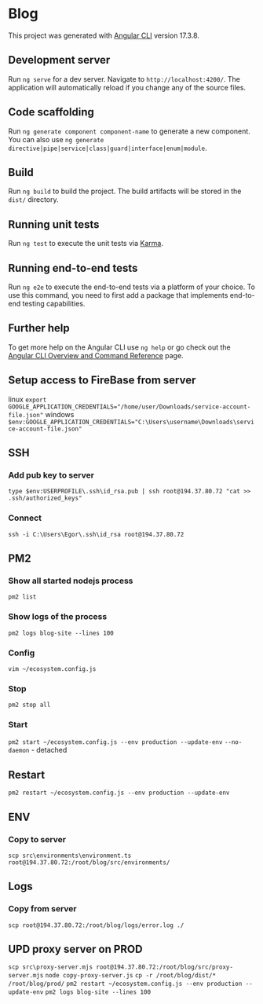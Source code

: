 # Blog

This project was generated with [Angular CLI](https://github.com/angular/angular-cli) version 17.3.8.

## Development server

Run `ng serve` for a dev server. Navigate to `http://localhost:4200/`. The application will automatically reload if you change any of the source files.

## Code scaffolding

Run `ng generate component component-name` to generate a new component. You can also use `ng generate directive|pipe|service|class|guard|interface|enum|module`.

## Build

Run `ng build` to build the project. The build artifacts will be stored in the `dist/` directory.

## Running unit tests

Run `ng test` to execute the unit tests via [Karma](https://karma-runner.github.io).

## Running end-to-end tests

Run `ng e2e` to execute the end-to-end tests via a platform of your choice. To use this command, you need to first add a package that implements end-to-end testing capabilities.

## Further help

To get more help on the Angular CLI use `ng help` or go check out the [Angular CLI Overview and Command Reference](https://angular.io/cli) page.

## Setup access to FireBase from server

linux
`export GOOGLE_APPLICATION_CREDENTIALS="/home/user/Downloads/service-account-file.json"`
windows
`$env:GOOGLE_APPLICATION_CREDENTIALS="C:\Users\username\Downloads\service-account-file.json"`

## SSH

### Add pub key to server

`type $env:USERPROFILE\.ssh\id_rsa.pub | ssh root@194.37.80.72 "cat >> .ssh/authorized_keys"`

### Connect

`ssh -i C:\Users\Egor\.ssh\id_rsa root@194.37.80.72`

## PM2

### Show all started nodejs process

`pm2 list`

### Show logs of the process

`pm2 logs blog-site --lines 100`

### Config

`vim ~/ecosystem.config.js`

### Stop

`pm2 stop all`

### Start

`pm2 start ~/ecosystem.config.js --env production --update-env`
`--no-daemon` - detached

## Restart

`pm2 restart ~/ecosystem.config.js --env production --update-env`

## ENV

### Copy to server

`scp src\environments\environment.ts root@194.37.80.72:/root/blog/src/environments/`

## Logs

### Copy from server

`scp root@194.37.80.72:/root/blog/logs/error.log ./`

## UPD proxy server on PROD

`scp src\proxy-server.mjs root@194.37.80.72:/root/blog/src/proxy-server.mjs`
`node copy-proxy-server.js`
`cp -r /root/blog/dist/* /root/blog/prod/`
`pm2 restart ~/ecosystem.config.js --env production --update-env`
`pm2 logs blog-site --lines 100`

